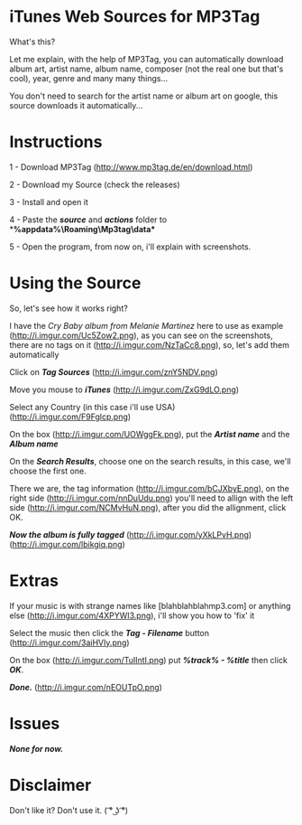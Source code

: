 # iTunes Web Sources for MP3Tag
What's this?

Let me explain, with the help of MP3Tag, you can automatically download album art, artist name, album name, composer (not the real one but that's cool), year, genre and many many things...

You don't need to search for the artist name or album art on google, this source downloads it automatically...

# Instructions

1 - Download MP3Tag (http://www.mp3tag.de/en/download.html)

2 - Download my Source (check the releases)

3 - Install and open it

4 - Paste the ***source*** and ***actions*** folder to ***%appdata%\Roaming\Mp3tag\data\***

5 - Open the program, from now on, i'll explain with screenshots.

# Using the Source

So, let's see how it works right?

I have the _Cry Baby album from Melanie Martinez_ here to use as example (http://i.imgur.com/Uc5Zow2.png), as you can see on the screenshots, there are no tags on it (http://i.imgur.com/NzTaCc8.png), so, let's add them automatically

Click on ***Tag Sources*** (http://i.imgur.com/znY5NDV.png)

Move you mouse to ***iTunes*** (http://i.imgur.com/ZxG9dLO.png)

Select any Country (in this case i'll use USA) (http://i.imgur.com/F9Fglcp.png)

On the box (http://i.imgur.com/UOWggFk.png), put the ***Artist name*** and the ***Album name***

On the ***Search Results***, choose one on the search results, in this case, we'll choose the first one.

There we are, the tag information (http://i.imgur.com/bCJXbyE.png), on the right side (http://i.imgur.com/nnDuUdu.png) you'll need to allign with the left side (http://i.imgur.com/NCMvHuN.png), after you did the allignment, click OK.

***Now the album is fully tagged*** (http://i.imgur.com/yXkLPvH.png) (http://i.imgur.com/lbikgiq.png)

# Extras

If your music is with strange names like [blahblahblahmp3.com] or anything else (http://i.imgur.com/4XPYWI3.png), i'll show you how to 'fix' it

Select the music then click the ***Tag - Filename*** button (http://i.imgur.com/3aiHVIy.png)

On the box (http://i.imgur.com/TuIIntI.png) put ***%track% - %title*** then click ***OK***.

***Done.*** (http://i.imgur.com/nEOUTpO.png)

# Issues

***None for now.***

# Disclaimer 

Don't like it? Don't use it. ( ͡° ͜ʖ ͡°)




